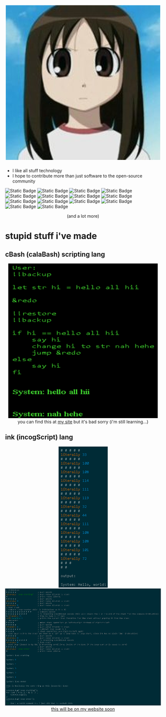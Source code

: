 <h1 align="center">
  <img src="https://github.com/notapsuedonym/notapsuedonym/blob/main/cereal.jpg?raw=true">
</h1>

- I like all stuff technology
- I hope to contribute more than just software to the open-source community

![Static Badge](https://img.shields.io/badge/hates-4chan-%23006600?logo=4chan)
![Static Badge](https://img.shields.io/badge/HATES-Meta-%230467DF?logo=Meta&color=%230467DF)
![Static Badge](https://img.shields.io/badge/HATES-.NET-%230467DF?logo=.NET&color=%23512BD4)
![Static Badge](https://img.shields.io/badge/HATES-NVIDIA-%230467DF?logo=NVIDIA&color=%2376B900)
![Static Badge](https://img.shields.io/badge/loves-Matrix-%23000000?logo=matrix)
![Static Badge](https://img.shields.io/badge/uses-Element-%230DBD8B?logo=element)
![Static Badge](https://img.shields.io/badge/uses-Manjaro-%2335BF5C?logo=manjaro)
![Static Badge](https://img.shields.io/badge/eats-Pi-%23A22846?logo=raspberrypi)
![Static Badge](https://img.shields.io/badge/smoke-Camls-%230467DF?logo=OCaml&color=%23EC6813)
![Static Badge](https://img.shields.io/badge/knows-Python-%233776AB?logo=python)
![Static Badge](https://img.shields.io/badge/knows-JavaScript-%23F7DF1E?logo=javascript)
![Static Badge](https://img.shields.io/badge/learning-Perl-%2339457E?logo=perl)
![Static Badge](https://img.shields.io/badge/learning-C%2B%2B-%2300599C?logo=c%2B%2B)
![Static Badge](https://img.shields.io/badge/learning-Fortran-%23734F96?logo=Fortran&color=%23734F96)


<p align="center">(and a lot more)</p>

# stupid stuff i've made
## cBash (calaBash) scripting lang
<div align="center">
  <img src="https://github.com/notapsuedonym/notapsuedonym/blob/main/stupidLang.png?raw=true" height="500vh">
</div>
<div align="center">
  you can find this at <a href="https://artificialvagina.neocities.org/cBash">my site</a> but it's bad sorry
  (i'm still learning...)
</div>

## ink (incogScript) lang
<div align="center">
  <img src="https://github.com/notapsuedonym/notapsuedonym/blob/main/ink3.png?raw=true">
  <img src="https://github.com/notapsuedonym/notapsuedonym/blob/main/unecessaryComplexity.png?raw=true">
</div>
<div align="center">
  <a href="https://artificialvagina.neocities.org/scribeLang">this will be on my website soon</a>
</div>

